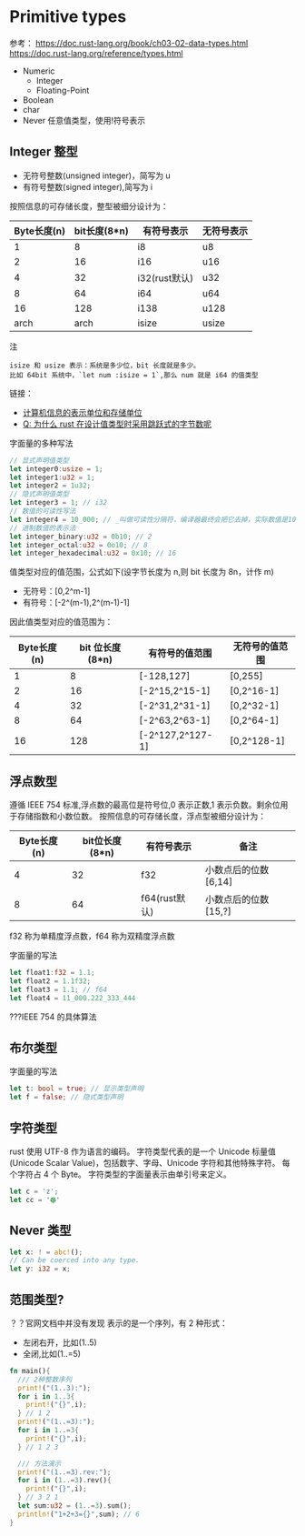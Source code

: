 # Primitive types

参考：
https://doc.rust-lang.org/book/ch03-02-data-types.html
https://doc.rust-lang.org/reference/types.html

- Numeric
  - Integer
  - Floating-Point
- Boolean
- char
- Never 任意值类型，使用!符号表示

## Integer 整型

- 无符号整数(unsigned integer)，简写为 u
- 有符号整数(signed integer),简写为 i

按照信息的可存储长度，整型被细分设计为：

<!--prettier-ignore-->
|Byte长度(n)|bit长度(8*n)|有符号表示|无符号表示|
---|---|---|---
1|8|i8|u8
2|16|i16|u16
4|32|i32(rust默认)|u32
8|64|i64|u64
16|128|i138|u128
arch|arch|isize|usize

注

```doc
isize 和 usize 表示：系统是多少位，bit 长度就是多少。
比如 64bit 系统中，`let num :isize = 1`,那么 num 就是 i64 的值类型
```

链接：

- [计算机信息的表示单位和存储单位](../doc/computerDataProcessing.md)
- [Q: 为什么 rust 在设计值类型时采用跳跃式的字节数呢](../doc/QA.md#为什么-rust-在设计值类型时采用跳跃式的字节数呢)

字面量的多种写法

```rust
// 显式声明值类型
let integer0:usize = 1;
let integer1:u32 = 1;
let integer2 = 1u32;
// 隐式声明值类型
let integer3 = 1; // i32
// 数值的可读性写法
let integer4 = 10_000; // _叫做可读性分隔符，编译器最终会把它去掉，实际数值是10000
// 进制数值的表示法
let integer_binary:u32 = 0b10; // 2
let integer_octal:u32 = 0o10; // 8
let integer_hexadecimal:u32 = 0x10; // 16
```

值类型对应的值范围，公式如下(设字节长度为 n,则 bit 长度为 8n，计作 m)

- 无符号：[0,2^m-1]
- 有符号：[-2^(m-1),2^(m-1)-1]

因此值类型对应的值范围为：

<!--prettier-ignore-->
|Byte长度(n)|bit 位长度(8*n)|有符号的值范围|无符号的值范围|
---|---|---|---
1|8|[-128,127]|[0,255]
2|16|[-2^15,2^15-1]|[0,2^16-1]
4|32|[-2^31,2^31-1]|[0,2^32-1]
8|64|[-2^63,2^63-1]|[0,2^64-1]
16|128|[-2^127,2^127-1]|[0,2^128-1]

## 浮点数型

遵循 IEEE 754 标准,浮点数的最高位是符号位,0 表示正数,1 表示负数。剩余位用于存储指数和小数位数。
按照信息的可存储长度，浮点型被细分设计为：

<!--prettier-ignore-->
|Byte长度(n)|bit位长度(8*n)|有符号表示|备注|
---|---|---|---
4|32|f32|小数点后的位数[6,14]
8|64|f64(rust默认)|小数点后的位数[15,?]

f32 称为单精度浮点数，f64 称为双精度浮点数

字面量的写法

```rust
let float1:f32 = 1.1;
let float2 = 1.1f32;
let float3 = 1.1; // f64
let float4 = 11_000.222_333_444
```

???IEEE 754 的具体算法

## 布尔类型

字面量的写法

```rust
let t: bool = true; // 显示类型声明
let f = false; // 隐式类型声明
```

## 字符类型

rust 使用 UTF-8 作为语言的编码。
字符类型代表的是一个 Unicode 标量值(Unicode Scalar Value)，包括数字、字母、Unicode 字符和其他特殊字符。
每个字符占 4 个 Byte。
字符类型的字面量表示由单引号来定义。

```rust
let c = 'z';
let cc = '⚽︎'

```

## Never 类型

```rust
let x: ! = abc!();
// Can be coerced into any type.
let y: i32 = x;
```

## 范围类型?

？？官网文档中并没有发现
表示的是一个序列，有 2 种形式：

- 左闭右开，比如(1..5)
- 全闭,比如(1..=5)

```rust
fn main(){
  /// 2种整数序列
  print!("(1..3):");
  for i in 1..3{
    print!("{}",i);
  } // 1 2
  print!("(1..=3):");
  for i in 1..=3{
    print!("{}",i);
  } // 1 2 3

  /// 方法演示
  print!("(1..=3).rev:");
  for i in (1..=3).rev(){
    print!("{}",i);
  } // 3 2 1
  let sum:u32 = (1..=3).sum();
  println!("1+2+3={}",sum); // 6
}
```
